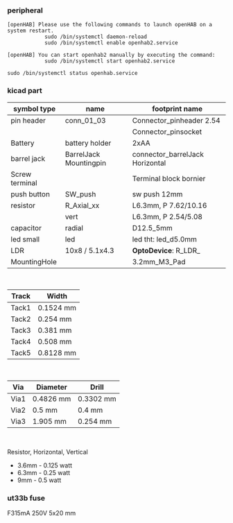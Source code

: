 ### peripheral
    [openHAB] Please use the following commands to launch openHAB on a system restart.
                sudo /bin/systemctl daemon-reload
                sudo /bin/systemctl enable openhab2.service

    [openHAB] You can start openhab2 manually by executing the command:
                sudo /bin/systemctl start openhab2.service

    sudo /bin/systemctl status openhab.service 


### kicad part


| symbol type | name              | footprint name           |
|------------ |------------------ |------------------------- |
| pin header  |  conn_01_03       | Connector_pinheader 2.54 |
|             |                   |  Connector_pinsocket|
| Battery     | battery holder    | 2xAA              |
| barrel jack | BarrelJack Mountingpin | connector_barrelJack Horizontal | 
| Screw terminal | | Terminal block bornier | 
| push button | SW_push           | sw push 12mm        |
| resistor    | R_Axial_xx        | L6.3mm, P 7.62/10.16|
|             | vert              | L6.3mm, P 2.54/5.08 |
| capacitor  |     radial         | D12.5_5mm              |
|led small   |  led               | led tht: led_d5.0mm    |
|LDR         |  10x8 / 5.1x4.3   |  **OptoDevice**: R_LDR_ |
|MountingHole|                   | 3.2mm_M3_Pad            |
<br>
 
 Track | Width 
 -------|------
 Tack1  | 0.1524 mm
 Tack2  | 0.254 mm
 Tack3  | 0.381 mm
 Tack4  | 0.508 mm
 Tack5  | 0.8128 mm 
<br>

Via     |  Diameter  |  Drill
--------|------------|-----------
Via1    | 0.4826 mm  | 0.3302 mm
Via2    | 0.5 mm     | 0.4 mm
Via3    | 1.905 mm   | 0.254 mm
<br>

Resistor, Horizontal, Vertical
* 3.6mm - 0.125 watt
* 6.3mm - 0.25 watt
* 9mm - 0.5 watt


### ut33b fuse 
F315mA 250V  5x20 mm<br>

 
